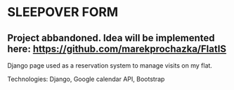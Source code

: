 # SLEEPOVER FORM 

## Project abbandoned. Idea will be implemented here: https://github.com/marekprochazka/FlatIS

Django page used as a reservation system to manage visits on my flat. 

Technologies: Django, Google calendar API, Bootstrap
